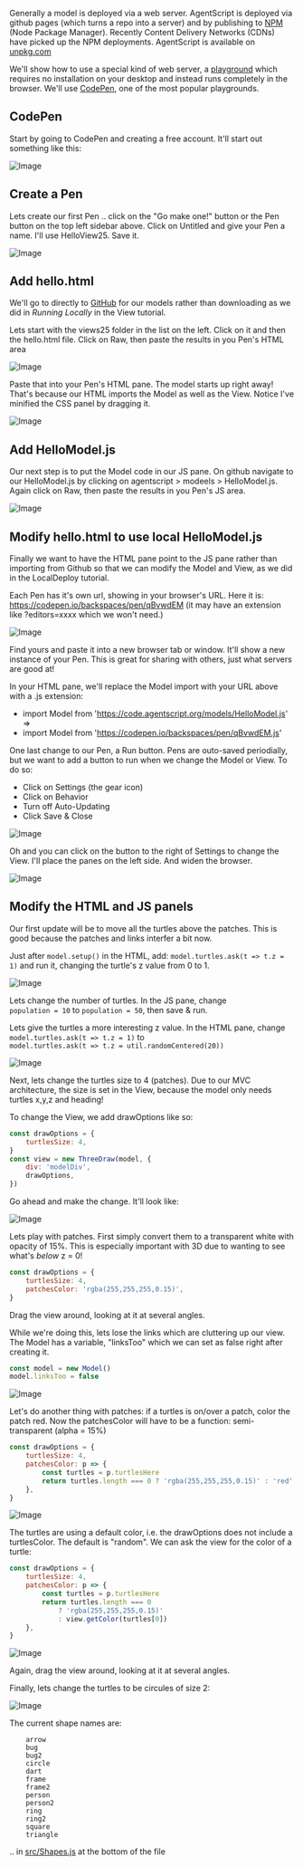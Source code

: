 Generally a model is deployed via a web server. AgentScript is deployed via github pages (which turns a repo into a server) and by publishing to [NPM](https://docs.npmjs.com/) (Node Package Manager). Recently Content Delivery Networks (CDNs) have picked up the NPM deployments. AgentScript is available on [unpkg.com](https://unpkg.com/)

We'll show how to use a special kind of web server, a [playground](https://www.geeksforgeeks.org/top-javascript-playgrounds-every-developer-should-try/) which requires no installation on your desktop and instead runs completely in the browser. We'll use [CodePen](https://codepen.io/), one of the most popular playgrounds.

## CodePen

Start by going to CodePen and creating a free account. It'll start out something like this:

![Image](/config/cleantheme/static/CodePenInit.jpg)

## Create a Pen

Lets create our first Pen .. click on the "Go make one!" button or the Pen button on the top left sidebar above. Click on Untitled and give your Pen a name. I'll use HelloView25. Save it.

![Image](/config/cleantheme/static/CodePenLayout.jpg)

## Add hello.html

We'll go to directly to [GitHub](https://github.com/backspaces/agentscript) for our models rather than downloading as we did in _Running Locally_ in the View tutorial.

Lets start with the views25 folder in the list on the left. Click on it and then the hello.html file. Click on Raw, then paste the results in you Pen's HTML area

![Image](/config/cleantheme/static/Views25Html.jpg)

Paste that into your Pen's HTML pane. The model starts up right away! That's because our HTML imports the Model as well as the View. Notice I've minified the CSS panel by dragging it.

![Image](/config/cleantheme/static/CodePenHTML.jpg)

## Add HelloModel.js

Our next step is to put the Model code in our JS pane. On github navigate to our HelloModel.js by clicking on agentscript > modeels > HelloModel.js. Again click on Raw, then paste the results in you Pen's JS area.

![Image](/config/cleantheme/static/CodePenJS.jpg)

## Modify hello.html to use local HelloModel.js

Finally we want to have the HTML pane point to the JS pane rather than importing from Github so that we can modify the Model and View, as we did in the LocalDeploy tutorial.

Each Pen has it's own url, showing in your browser's URL. Here it is: https://codepen.io/backspaces/pen/qBvwdEM (it may have an extension like ?editors=xxxx which we won't need.)

![Image](/config/cleantheme/static/CodePenURL.jpg)

Find yours and paste it into a new browser tab or window. It'll show a new instance of your Pen. This is great for sharing with others, just what servers are good at!

In your HTML pane, we'll replace the Model import with your URL above with a .js extension:

-   import Model from 'https://code.agentscript.org/models/HelloModel.js' <br>
    => <br>
-   import Model from 'https://codepen.io/backspaces/pen/qBvwdEM.js'

One last change to our Pen, a Run button. Pens are outo-saved periodially, but we want to add a button to run when we change the Model or View. To do so:

-   Click on Settings (the gear icon)
-   Click on Behavior
-   Turn off Auto-Updating
-   Click Save & Close

![Image](/config/cleantheme/static/CodePenRunBtn.jpg)

Oh and you can click on the button to the right of Settings to change the View. I'll place the panes on the left side. And widen the browser.

![Image](/config/cleantheme/static/WideViewLeftPanes.jpg)

## Modify the HTML and JS panels

Our first update will be to move all the turtles above the patches. This is good because the patches and links interfer a bit now.

Just after `model.setup()` in the HTML, add: `model.turtles.ask(t => t.z = 1)` and run it, changing the turtle's z value from 0 to 1.

![Image](/config/cleantheme/static/TurtlesPlus1.jpg)

Lets change the number of turtles. In the JS pane, change<br>
`population = 10` to `population = 50`, then save & run.

Lets give the turtles a more interesting z value. In the HTML pane, change<br>
`model.turtles.ask(t => t.z = 1)` to<br>
`model.turtles.ask(t => t.z = util.randomCentered(20))`

![Image](/config/cleantheme/static/TurtlesRandomZ.jpg)

Next, lets change the turtles size to 4 (patches). Due to our MVC architecture, the size is set in the View, because the model only needs turtles x,y,z and heading!

To change the View, we add drawOptions like so:

```js
const drawOptions = {
    turtlesSize: 4,
}
const view = new ThreeDraw(model, {
    div: 'modelDiv',
    drawOptions,
})
```

Go ahead and make the change. It'll look like:

![Image](/config/cleantheme/static/TurtlesSize4.jpg)

Lets play with patches. First simply convert them to a transparent white with opacity of 15%. This is especially important with 3D due to wanting to see what's _below_ z = 0!

```js
const drawOptions = {
    turtlesSize: 4,
    patchesColor: 'rgba(255,255,255,0.15)',
}
```

Drag the view around, looking at it at several angles.

<!-- ![Image](/config/cleantheme/static/TransparentPatches.jpg) -->

While we're doing this, lets lose the links which are cluttering up our view. The Model has a variable, "linksToo" which we can set as false right after creating it.

```js
const model = new Model()
model.linksToo = false
```

![Image](/config/cleantheme/static/NoLinks.jpg)

Let's do another thing with patches: if a turtles is on/over a patch, color the patch red. Now the patchesColor will have to be a function: semi-transparent (alpha = 15%)

```js
const drawOptions = {
    turtlesSize: 4,
    patchesColor: p => {
        const turtles = p.turtlesHere
        return turtles.length === 0 ? 'rgba(255,255,255,0.15)' : 'red'
    },
}
```

![Image](/config/cleantheme/static/TurtlesRedPatches.jpg)

The turtles are using a default color, i.e. the drawOptions does not include a turtlesColor. The default is "random". We can ask the view for the color of a turtle:

```js
const drawOptions = {
    turtlesSize: 4,
    patchesColor: p => {
        const turtles = p.turtlesHere
        return turtles.length === 0
            ? 'rgba(255,255,255,0.15)'
            : view.getColor(turtles[0])
    },
}
```

![Image](/config/cleantheme/static/TurtlesColorPatches.jpg)

Again, drag the view around, looking at it at several angles.

Finally, lets change the turtles to be circules of size 2:

![Image](/config/cleantheme/static/CircleTurtles.jpg)

The current shape names are:

```
    arrow
    bug
    bug2
    circle
    dart
    frame
    frame2
    person
    person2
    ring
    ring2
    square
    triangle
```

.. in [src/Shapes.js](https://code.agentscript.org/src/Shapes.js) at the bottom of the file
